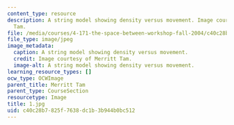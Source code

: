 ```yaml
---
content_type: resource
description: A string model showing density versus movement. Image courtesy of Merritt
  Tam.
file: /media/courses/4-171-the-space-between-workshop-fall-2004/c40c28b7825f7638dc1b3b944b0bc512_1.jpg
file_type: image/jpeg
image_metadata:
  caption: A string model showing density versus movement.
  credit: Image courtesy of Merritt Tam.
  image-alt: A string model showing density versus movement.
learning_resource_types: []
ocw_type: OCWImage
parent_title: Merritt Tam
parent_type: CourseSection
resourcetype: Image
title: 1.jpg
uid: c40c28b7-825f-7638-dc1b-3b944b0bc512
---
```

